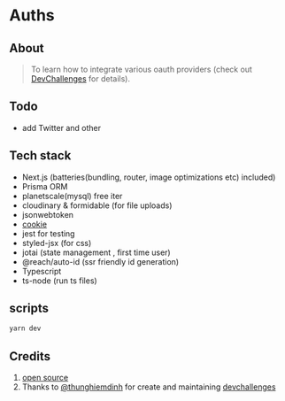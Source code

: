 # Auths

## About

> To learn how to integrate various oauth providers (check out [DevChallenges](https://devchallenges.io/challenges/N1fvBjQfhlkctmwj1tnw) for details).

## Todo

- add Twitter and other

## Tech stack

- Next.js (batteries(bundling, router, image optimizations etc) included)
- Prisma ORM
- planetscale(mysql) free iter
- cloudinary & formidable (for file uploads)
- jsonwebtoken
- [cookie](https://www.npmjs.com/package/cookie)
- jest for testing
- styled-jsx (for css)
- jotai (state management , first time user)
- @reach/auto-id (ssr friendly id generation)
- Typescript
- ts-node (run ts files)

## scripts

```sh
yarn dev
```

## Credits

1. [open source](https://gist.github.com/af4oz/d5cfdef2d1b7767e8df321f9fd56f79b)
2. Thanks to [@thunghiemdinh](https://twitter.com/thunghiemdinh) for create and maintaining [devchallenges](https://devchallenges.io/)
